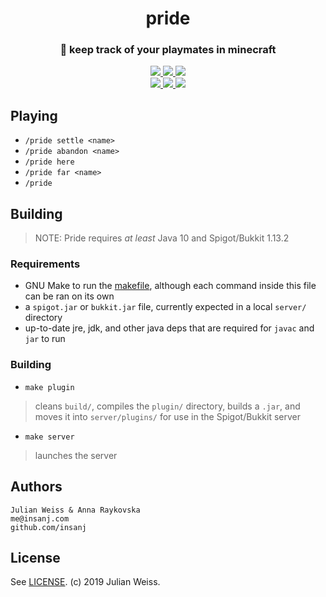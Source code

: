 <h1 align="center">pride</h1>
<h3 align="center">🦁  keep track of your playmates in minecraft</h3>


<p align="center">
  <a href="https://github.com/insanj/pride/releases">
    <img src="https://img.shields.io/github/release/insanj/pride.svg" />
  </a>
 
  <a href="https://github.com/insanj/pride/">
    <img src="https://img.shields.io/github/languages/code-size/insanj/pride.svg" />
  </a>
  
  <a href="https://github.com/insanj/pride/blob/master/LICENSE">
    <img src="https://img.shields.io/github/license/insanj/pride.svg" />
  </a>
  
  <br/>
  
  <a href="https://jdk.java.net/">
    <img src="https://img.shields.io/badge/java-10.0.2-red.svg" />
  </a>
  
  <a href="https://getbukkit.org/download/craftbukkit">
    <img src="https://img.shields.io/badge/bukkit-1.13.2-orange.svg" />
  </a>
  
  <a href="https://www.spigotmc.org/resources/pride.64859/">
    <img src="https://img.shields.io/badge/🚀-Download!-blue.svg" />
  </a>
</p>

## Playing

- `/pride settle <name>`
- `/pride abandon <name>`
- `/pride here`
- `/pride far <name>`
- `/pride`

## Building

> NOTE: Pride requires *at least* Java 10 and Spigot/Bukkit 1.13.2

### Requirements

- GNU Make to run the [makefile](makefile), although each command inside this file can be ran on its own
- a `spigot.jar` or `bukkit.jar` file, currently expected in a local `server/` directory
- up-to-date jre, jdk, and other java deps that are required for `javac` and `jar` to run

### Building

- `make plugin`

> cleans `build/`, compiles the `plugin/` directory, builds a `.jar`, and moves it into `server/plugins/` for use in the Spigot/Bukkit server

- `make server`

> launches the server 


## Authors

```
Julian Weiss & Anna Raykovska
me@insanj.com
github.com/insanj
```

## License

See [LICENSE](LICENSE). (c) 2019 Julian Weiss.

